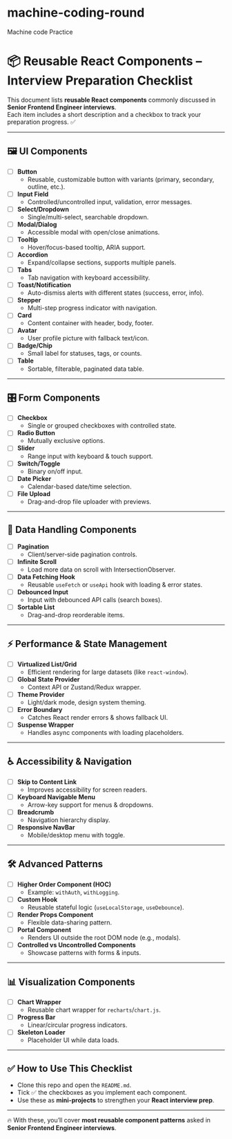 # machine-coding-round
Machine code Practice

# 📦 Reusable React Components – Interview Preparation Checklist

This document lists **reusable React components** commonly discussed in **Senior Frontend Engineer interviews**.  
Each item includes a short description and a checkbox to track your preparation progress. ✅

---

## 🖼️ UI Components

- [ ] **Button**
  - Reusable, customizable button with variants (primary, secondary, outline, etc.).
- [ ] **Input Field**
  - Controlled/uncontrolled input, validation, error messages.
- [ ] **Select/Dropdown**
  - Single/multi-select, searchable dropdown.
- [ ] **Modal/Dialog**
  - Accessible modal with open/close animations.
- [ ] **Tooltip**
  - Hover/focus-based tooltip, ARIA support.
- [ ] **Accordion**
  - Expand/collapse sections, supports multiple panels.
- [ ] **Tabs**
  - Tab navigation with keyboard accessibility.
- [ ] **Toast/Notification**
  - Auto-dismiss alerts with different states (success, error, info).
- [ ] **Stepper**
  - Multi-step progress indicator with navigation.
- [ ] **Card**
  - Content container with header, body, footer.
- [ ] **Avatar**
  - User profile picture with fallback text/icon.
- [ ] **Badge/Chip**
  - Small label for statuses, tags, or counts.
- [ ] **Table**
  - Sortable, filterable, paginated data table.

---

## 🎛️ Form Components

- [ ] **Checkbox**
  - Single or grouped checkboxes with controlled state.
- [ ] **Radio Button**
  - Mutually exclusive options.
- [ ] **Slider**
  - Range input with keyboard & touch support.
- [ ] **Switch/Toggle**
  - Binary on/off input.
- [ ] **Date Picker**
  - Calendar-based date/time selection.
- [ ] **File Upload**
  - Drag-and-drop file uploader with previews.

---

## 🔄 Data Handling Components

- [ ] **Pagination**
  - Client/server-side pagination controls.
- [ ] **Infinite Scroll**
  - Load more data on scroll with IntersectionObserver.
- [ ] **Data Fetching Hook**
  - Reusable `useFetch` or `useApi` hook with loading & error states.
- [ ] **Debounced Input**
  - Input with debounced API calls (search boxes).
- [ ] **Sortable List**
  - Drag-and-drop reorderable items.

---

## ⚡ Performance & State Management

- [ ] **Virtualized List/Grid**
  - Efficient rendering for large datasets (like `react-window`).
- [ ] **Global State Provider**
  - Context API or Zustand/Redux wrapper.
- [ ] **Theme Provider**
  - Light/dark mode, design system theming.
- [ ] **Error Boundary**
  - Catches React render errors & shows fallback UI.
- [ ] **Suspense Wrapper**
  - Handles async components with loading placeholders.

---

## ♿ Accessibility & Navigation

- [ ] **Skip to Content Link**
  - Improves accessibility for screen readers.
- [ ] **Keyboard Navigable Menu**
  - Arrow-key support for menus & dropdowns.
- [ ] **Breadcrumb**
  - Navigation hierarchy display.
- [ ] **Responsive NavBar**
  - Mobile/desktop menu with toggle.

---

## 🛠️ Advanced Patterns

- [ ] **Higher Order Component (HOC)**
  - Example: `withAuth`, `withLogging`.
- [ ] **Custom Hook**
  - Reusable stateful logic (`useLocalStorage`, `useDebounce`).
- [ ] **Render Props Component**
  - Flexible data-sharing pattern.
- [ ] **Portal Component**
  - Renders UI outside the root DOM node (e.g., modals).
- [ ] **Controlled vs Uncontrolled Components**
  - Showcase patterns with forms & inputs.

---

## 📊 Visualization Components

- [ ] **Chart Wrapper**
  - Reusable chart wrapper for `recharts`/`chart.js`.
- [ ] **Progress Bar**
  - Linear/circular progress indicators.
- [ ] **Skeleton Loader**
  - Placeholder UI while data loads.

---

## ✅ How to Use This Checklist

- Clone this repo and open the `README.md`.
- Tick ✅ the checkboxes as you implement each component.
- Use these as **mini-projects** to strengthen your **React interview prep**.

---

🔥 With these, you’ll cover **most reusable component patterns** asked in **Senior Frontend Engineer interviews**.
